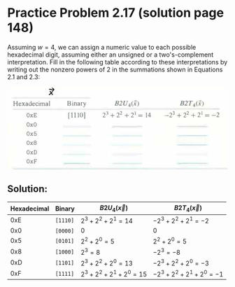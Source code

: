 # Practice Problem 2.17 (solution page 148)
Assuming $w = 4$, we can assign a numeric value to each possible hexadecimal digit, assuming either an unsigned or a two's-complement interpretation. Fill in the following table according to these interpretations by writing out the nonzero powers of 2 in the summations shown in Equations 2.1 and 2.3:

![](images/2.17.jpg)

## Solution:
|Hexadecimal|Binary|$B2U_4(\vec{x})$|$B2T_4(\vec{x})$|
|-|-|-|-|
|0xE|`[1110]`|$2^3+2^2+2^1 = 14$|$-2^3+2^2+2^1 = -2$|
|0x0|`[0000]`|$0$|$0$|
|0x5|`[0101]`|$2^2+2^0 = 5$|$2^2+2^0 = 5$|
|0x8|`[1000]`|$2^3 = 8$|$-2^3 = -8$|
|0xD|`[1101]`|$2^3+2^2+2^0 = 13$|$-2^3+2^2+2^0 = -3$|
|0xF|`[1111]`|$2^3+2^2+2^1+2^0 = 15$|$-2^3+2^2+2^1+2^0 = -1$|